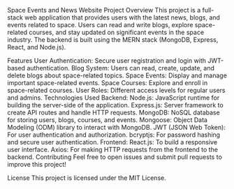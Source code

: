 Space Events and News Website
Project Overview
This project is a full-stack web application that provides users with the latest news, blogs, and events related to space. Users can read and write blogs, explore space-related courses, and stay updated on significant events in the space industry. The backend is built using the MERN stack (MongoDB, Express, React, and Node.js).

Features 
User Authentication: Secure user registration and login with JWT-based authentication.
Blog System: Users can read, create, update, and delete blogs about space-related topics.
Space Events: Display and manage important space-related events.
Space Courses: Explore and enroll in space-related courses.
User Roles: Different access levels for regular users and admins.
Technologies Used 
Backend:
Node.js: JavaScript runtime for building the server-side of the application.
Express.js: Server framework to create API routes and handle HTTP requests.
MongoDB: NoSQL database for storing users, blogs, courses, and events.
Mongoose: Object Data Modeling (ODM) library to interact with MongoDB.
JWT (JSON Web Token): For user authentication and authorization.
bcryptjs: For password hashing and secure user authentication.
Frontend:
React.js: To build a responsive user interface.
Axios: For making HTTP requests from the frontend to the backend.
Contributing
Feel free to open issues and submit pull requests to improve this project!

License
This project is licensed under the MIT License.


